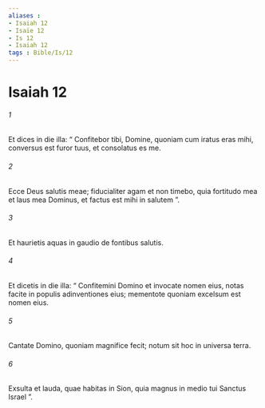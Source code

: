 ```yaml
---
aliases : 
- Isaiah 12
- Isaïe 12
- Is 12
- Isaiah 12
tags : Bible/Is/12
---
```


# Isaiah 12

###### 1
Et dices in die illa: “ Confitebor tibi, Domine, quoniam cum iratus eras mihi, conversus est furor tuus, et consolatus es me.
###### 2
Ecce Deus salutis meae; fiducialiter agam et non timebo, quia fortitudo mea et laus mea Dominus, et factus est mihi in salutem ”.
###### 3
Et haurietis aquas in gaudio de fontibus salutis.
###### 4
Et dicetis in die illa: “ Confitemini Domino et invocate nomen eius, notas facite in populis adinventiones eius; mementote quoniam excelsum est nomen eius.
###### 5
Cantate Domino, quoniam magnifice fecit; notum sit hoc in universa terra.
###### 6
Exsulta et lauda, quae habitas in Sion, quia magnus in medio tui Sanctus Israel ”.
